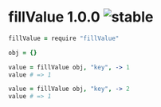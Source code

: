 
# fillValue 1.0.0 ![stable](https://img.shields.io/badge/stability-stable-4EBA0F.svg?style=flat)

```coffee
fillValue = require "fillValue"

obj = {}

value = fillValue obj, "key", -> 1
value # => 1

value = fillValue obj, "key", -> 2
value # => 1
```
